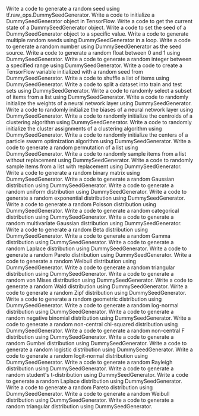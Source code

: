 Write a code to generate a random seed using tf.raw_ops.DummySeedGenerator.
Write a code to initialize a DummySeedGenerator object in TensorFlow.
Write a code to get the current state of a DummySeedGenerator object.
Write a code to set the seed of a DummySeedGenerator object to a specific value.
Write a code to generate multiple random seeds using DummySeedGenerator in a loop.
Write a code to generate a random number using DummySeedGenerator as the seed source.
Write a code to generate a random float between 0 and 1 using DummySeedGenerator.
Write a code to generate a random integer between a specified range using DummySeedGenerator.
Write a code to create a TensorFlow variable initialized with a random seed from DummySeedGenerator.
Write a code to shuffle a list of items using DummySeedGenerator.
Write a code to split a dataset into train and test sets using DummySeedGenerator.
Write a code to randomly select a subset of items from a list using DummySeedGenerator.
Write a code to randomly initialize the weights of a neural network layer using DummySeedGenerator.
Write a code to randomly initialize the biases of a neural network layer using DummySeedGenerator.
Write a code to randomly initialize the centroids of a clustering algorithm using DummySeedGenerator.
Write a code to randomly initialize the cluster assignments of a clustering algorithm using DummySeedGenerator.
Write a code to randomly initialize the centers of a particle swarm optimization algorithm using DummySeedGenerator.
Write a code to generate a random permutation of a list using DummySeedGenerator.
Write a code to randomly sample items from a list without replacement using DummySeedGenerator.
Write a code to randomly sample items from a list with replacement using DummySeedGenerator.
Write a code to generate a random binary matrix using DummySeedGenerator.
Write a code to generate a random Gaussian distribution using DummySeedGenerator.
Write a code to generate a random uniform distribution using DummySeedGenerator.
Write a code to generate a random exponential distribution using DummySeedGenerator.
Write a code to generate a random Poisson distribution using DummySeedGenerator.
Write a code to generate a random categorical distribution using DummySeedGenerator.
Write a code to generate a random multivariate Gaussian distribution using DummySeedGenerator.
Write a code to generate a random Beta distribution using DummySeedGenerator.
Write a code to generate a random Gamma distribution using DummySeedGenerator.
Write a code to generate a random Laplace distribution using DummySeedGenerator.
Write a code to generate a random Pareto distribution using DummySeedGenerator.
Write a code to generate a random Weibull distribution using DummySeedGenerator.
Write a code to generate a random triangular distribution using DummySeedGenerator.
Write a code to generate a random von Mises distribution using DummySeedGenerator.
Write a code to generate a random Wald distribution using DummySeedGenerator.
Write a code to generate a random Zipf distribution using DummySeedGenerator.
Write a code to generate a random geometric distribution using DummySeedGenerator.
Write a code to generate a random log-normal distribution using DummySeedGenerator.
Write a code to generate a random negative binomial distribution using DummySeedGenerator.
Write a code to generate a random non-central chi-squared distribution using DummySeedGenerator.
Write a code to generate a random non-central F distribution using DummySeedGenerator.
Write a code to generate a random Gumbel distribution using DummySeedGenerator.
Write a code to generate a random logistic distribution using DummySeedGenerator.
Write a code to generate a random logit-normal distribution using DummySeedGenerator.
Write a code to generate a random Rayleigh distribution using DummySeedGenerator.
Write a code to generate a random student's t-distribution using DummySeedGenerator.
Write a code to generate a random Laplace distribution using DummySeedGenerator.
Write a code to generate a random Pareto distribution using DummySeedGenerator.
Write a code to generate a random Weibull distribution using DummySeedGenerator.
Write a code to generate a random triangular distribution using DummySeedGenerator.